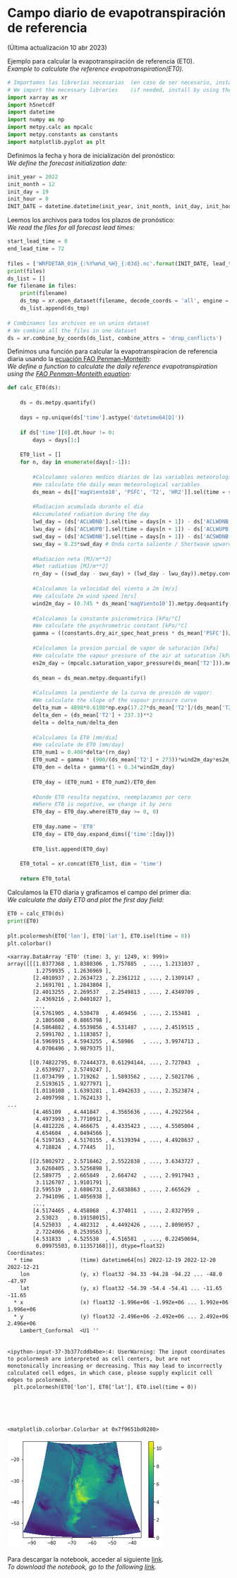 # Campo diario de evapotranspiración de referencia

(Última actualización 10 abr 2023)<br />

Ejemplo para calcular la evapotranspiración de referencia (ET0). <br />
*Example to calculate the reference evapotranspiration(ET0).*


```python
# Importamos las librerías necesarias  (en caso de ser necesario, instalar utilizando el comando pip install)
# We import the necessary libraries    (if needed, install by using the command pip install)
import xarray as xr
import h5netcdf
import datetime
import numpy as np
import metpy.calc as mpcalc
import metpy.constants as constants
import matplotlib.pyplot as plt
```

Definimos la fecha y hora de inicialización del pronóstico: <br />
*We define the forecast initialization date:* 


```python
init_year = 2022
init_month = 12
init_day = 19
init_hour = 0
INIT_DATE = datetime.datetime(init_year, init_month, init_day, init_hour)
```

Leemos los archivos para todos los plazos de pronóstico: <br />
*We read the files for all forecast lead times:*


```python
start_lead_time = 0
end_lead_time = 72

files = ['WRFDETAR_01H_{:%Y%m%d_%H}_{:03d}.nc'.format(INIT_DATE, lead_time) for lead_time in range(start_lead_time, end_lead_time + 1)]
print(files)
ds_list = []
for filename in files:
    print(filename)
    ds_tmp = xr.open_dataset(filename, decode_coords = 'all', engine = 'h5netcdf')
    ds_list.append(ds_tmp)

# Combinamos los archivos en un unico dataset
# We combine all the files in one dataset
ds = xr.combine_by_coords(ds_list, combine_attrs = 'drop_conflicts')
```

Definimos una función para calcular la evapotranspiracion de referencia diaria usando la [ecuación FAO Penman-Monteith](https://www.fao.org/3/x0490e/x0490e06.htm#equation
): <br />
*We define a function to calculate the daily reference evapotranspiration using the [FAO Penman-Monteith equation](https://www.fao.org/3/x0490e/x0490e06.htm#equation
):*






```python
def calc_ET0(ds):

    ds = ds.metpy.quantify()

    days = np.unique(ds['time'].astype('datetime64[D]'))

    if ds['time'][0].dt.hour != 0:
        days = days[1:]

    ET0_list = []
    for n, day in enumerate(days[:-1]):

        #Calculamos valores medios diarios de las variables meteorologicas
        #We calculate the daily mean meteorological variables
        ds_mean = ds[['magViento10', 'PSFC', 'T2', 'HR2']].sel(time = slice(days[n], days[n+1])).mean(dim = 'time')

        #Radiacion acumulada durante el dia
        #Accumulated radiation during the day
        lwd_day = (ds['ACLWDNB'].sel(time = days[n + 1]) - ds['ACLWDNB'].sel(time = days[n])) # Onda larga entrante / Longwave downward
        lwu_day = (ds['ACLWUPB'].sel(time = days[n + 1]) - ds['ACLWUPB'].sel(time = days[n])) # Onda larga saliente / Longwave upward
        swd_day = (ds['ACSWDNB'].sel(time = days[n + 1]) - ds['ACSWDNB'].sel(time = days[n])) # Onda corta entrante / Shortwave downward
        swu_day = 0.23*swd_day # Onda corta saliente / Shortwave upward

        #Radiacion neta [MJ/m**2]
        #Net radiation [MJ/m**2]
        rn_day = ((swd_day - swu_day) + (lwd_day - lwu_day)).metpy.convert_units('MJ/m**2').metpy.dequantify()

        #Calculamos la velocidad del viento a 2m [m/s]
        #We calculate 2m wind speed [m/s]
        wind2m_day = (0.745 * ds_mean['magViento10']).metpy.dequantify()

        #Calculamos la constante psicrometrica [kPa/°C]
        #We calculate the psychrometric constant [kPa/°C]
        gamma = ((constants.dry_air_spec_heat_press * ds_mean['PSFC'])/(constants.molecular_weight_ratio * constants.water_heat_vaporization)).metpy.convert_units('kPa/degC').metpy.dequantify()

        #Calculamos la presion parcial de vapor de saturación [kPa]
        #We calculate the vapour pressure of the air at saturation [kPa]
        es2m_day = (mpcalc.saturation_vapor_pressure(ds_mean['T2'])).metpy.convert_units('kPa').metpy.dequantify()

        ds_mean = ds_mean.metpy.dequantify()

        #Calculamos la pendiente de la curva de presión de vapor:
        #We calculate the slope of the vapour pressure curve
        delta_num = 4098*0.6108*np.exp(17.27*ds_mean['T2']/(ds_mean['T2'] + 237.3))
        delta_den = (ds_mean['T2'] + 237.3)**2
        delta = delta_num/delta_den

        #Calculamos la ET0 [mm/dia]
        #We calculate de ET0 [mm/day]
        ET0_num1 = 0.408*delta*(rn_day)
        ET0_num2 = gamma * (900/(ds_mean['T2'] + 273))*wind2m_day*es2m_day*(1 - ds_mean['HR2']/100)
        ET0_den = delta + gamma*(1 + 0.34*wind2m_day)

        ET0_day = (ET0_num1 + ET0_num2)/ET0_den

        #Donde ET0 resulta negativa, reemplazamos por cero
        #Where ET0 is negative, we change it by zero
        ET0_day = ET0_day.where(ET0_day >= 0, 0)

        ET0_day.name = 'ET0'
        ET0_day = ET0_day.expand_dims({'time':[day]})

        ET0_list.append(ET0_day)

    ET0_total = xr.concat(ET0_list, dim = 'time')

    return ET0_total

```

Calculamos la ET0 diaria y graficamos el campo del primer dia: <br />
*We calculate the daily ET0 and plot the first day field:*



```python
ET0 = calc_ET0(ds)
print(ET0)

plt.pcolormesh(ET0['lon'], ET0['lat'], ET0.isel(time = 0))
plt.colorbar()
```

    <xarray.DataArray 'ET0' (time: 3, y: 1249, x: 999)>
    array([[[1.8377368 , 1.8380306 , 1.757885  , ..., 1.2131037 ,
             1.2759935 , 1.2636969 ],
            [2.4010937 , 2.2634723 , 2.2361212 , ..., 2.1309147 ,
             2.1691701 , 1.2843804 ],
            [2.4013255 , 2.269537  , 2.2549813 , ..., 2.4349709 ,
             2.4369216 , 2.0401027 ],
            ...,
            [4.5761905 , 4.530478  , 4.469456  , ..., 2.153481  ,
             2.1805608 , 0.8865798 ],
            [4.5864882 , 4.5539856 , 4.531487  , ..., 2.4519515 ,
             2.5991702 , 1.1183857 ],
            [4.5969915 , 4.5943255 , 4.58986   , ..., 3.9974713 ,
             4.0706496 , 3.9879375 ]],
    
           [[0.74822795, 0.72444373, 0.61294144, ..., 2.727043  ,
             2.6539927 , 2.5749247 ],
            [1.0734799 , 1.719262  , 1.5893562 , ..., 2.5021706 ,
             2.5193615 , 1.9277971 ],
            [1.0110108 , 1.6393281 , 1.4942633 , ..., 2.3523874 ,
             2.4097998 , 1.7624133 ],
    ...
            [4.465109  , 4.441847  , 4.3565636 , ..., 4.2922564 ,
             4.4973993 , 3.7710912 ],
            [4.4812226 , 4.466675  , 4.4335423 , ..., 4.5505004 ,
             4.654604  , 4.0494566 ],
            [4.5197163 , 4.5170155 , 4.5139394 , ..., 4.4928637 ,
             4.718824  , 4.77445   ]],
    
           [[2.5802972 , 2.5718462 , 2.5522838 , ..., 3.6343727 ,
             3.6260405 , 3.5256898 ],
            [2.589775  , 2.665849  , 2.664742  , ..., 2.9917943 ,
             3.1126707 , 1.9101791 ],
            [2.595519  , 2.6806731 , 2.6838863 , ..., 2.665629  ,
             2.7941096 , 1.4056938 ],
            ...,
            [4.5174465 , 4.458868  , 4.374011  , ..., 2.8327959 ,
             2.53023   , 0.19158015],
            [4.525033  , 4.482312  , 4.4492426 , ..., 2.8096957 ,
             2.7224066 , 0.2539563 ],
            [4.531833  , 4.525538  , 4.516581  , ..., 0.22450694,
             0.09975503, 0.11357168]]], dtype=float32)
    Coordinates:
      * time               (time) datetime64[ns] 2022-12-19 2022-12-20 2022-12-21
        lon                (y, x) float32 -94.33 -94.28 -94.22 ... -48.0 -47.97
        lat                (y, x) float32 -54.39 -54.4 -54.41 ... -11.65 -11.65
      * x                  (x) float32 -1.996e+06 -1.992e+06 ... 1.992e+06 1.996e+06
      * y                  (y) float32 -2.496e+06 -2.492e+06 ... 2.492e+06 2.496e+06
        Lambert_Conformal  <U1 ''


    <ipython-input-37-3b377cddb4be>:4: UserWarning: The input coordinates to pcolormesh are interpreted as cell centers, but are not monotonically increasing or decreasing. This may lead to incorrectly calculated cell edges, in which case, please supply explicit cell edges to pcolormesh.
      plt.pcolormesh(ET0['lon'], ET0['lat'], ET0.isel(time = 0))





    <matplotlib.colorbar.Colorbar at 0x7f9651bd0280>




    
![png](../figuras/ET0.png)
    
Para descargar la notebook, acceder al siguiente [link](../notebooks/ET0.ipynb). <br />
*To download the notebook, go to the following [link](../notebooks/ET0.ipynb).*

